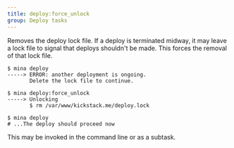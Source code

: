 ```yaml
---
title: deploy:force_unlock
group: Deploy tasks
---
```


Removes the deploy lock file. If a deploy is terminated midway, it may leave a
lock file to signal that deploys shouldn't be made. This forces the removal of
that lock file.

    $ mina deploy
    -----> ERROR: another deployment is ongoing.
           Delete the lock file to continue.

    $ mina deploy:force_unlock
    -----> Unlocking
           $ rm /var/www/kickstack.me/deploy.lock

    $ mina deploy
    # ...The deploy should proceed now

This may be invoked in the command line or as a subtask.
